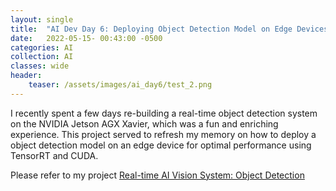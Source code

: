 ```yaml
---
layout: single
title:  "AI Dev Day 6: Deploying Object Detection Model on Edge Devices"
date:   2022-05-15- 00:43:00 -0500
categories: AI
collection: AI
classes: wide
header:
    teaser: /assets/images/ai_day6/test_2.png
--- 
```

I recently spent a few days re-building a real-time object detection system on the NVIDIA Jetson AGX Xavier, which was a fun and enriching experience. This project served to refresh my memory on how to deploy a object detection model on an edge device for optimal performance using TensorRT and CUDA.

Please refer to my project <a href="https://junyaopu.github.io/projects/2022-05-15-OD/">Real-time AI Vision System: Object Detection</a>


